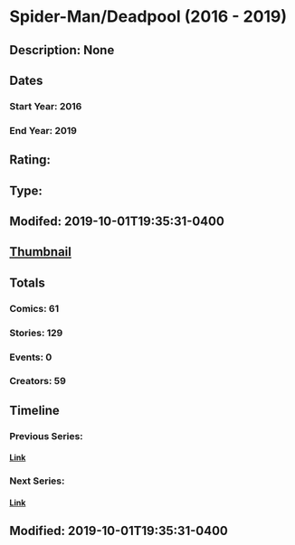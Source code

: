 # Spider-Man/Deadpool (2016 - 2019)
## Description: None
## Dates
### Start Year: 2016
### End Year: 2019
## Rating: 
## Type: 
## Modifed: 2019-10-01T19:35:31-0400
## [Thumbnail](http://i.annihil.us/u/prod/marvel/i/mg/8/c0/5a8df272aa024.jpg)
## Totals
### Comics: 61
### Stories: 129
### Events: 0
### Creators: 59
## Timeline
### Previous Series: 
#### [Link]()
### Next Series: 
#### [Link]()
## Modified: 2019-10-01T19:35:31-0400